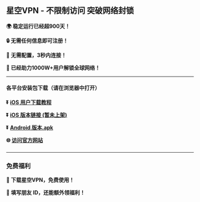 ## 星空VPN - 不限制访问 突破网络封锁 #
**:earth_africa: 稳定运行已经超900天！**

**:lock: 无需任何信息即可注册！**

**:rocket: 无需配置，3秒内连接！**

**:man: 已经助力1000W+用户解锁全球网络！**

- - - -
#### 各平台安装包下载（请在浏览器中打开）

**:arrow_double_down: [iOS 用户下载教程](http://xk-contact.xknsk.com/ios_course.html)** 

**:arrow_double_down: [iOS 版本链接 (暂未上架)](#)**

**:arrow_double_down: [Android 版本.apk](http://appshare.xknsk.com/apk/yhvpn-latest.apk)**

**:globe_with_meridians: [访问官方网站](http://appshare.xkvpn.top)** 

###
---
### 免费福利
**:gift: 下载星空VPN，免费使用！**

**:gift: 填写朋友 ID，还能额外领福利！**
